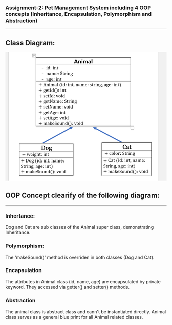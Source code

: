 ### Assignment-2: Pet Management System including 4 OOP concepts (Inheritance, Encapsulation, Polymorphism and Abstraction) 
<hr>

## Class Diagram: 


<img src="../images/pet.png" height="400" width="550">

## OOP Concept clearify of the following diagram:
<hr>

### Inhertance: 
Dog and Cat are sub classes of the Animal super class, demonstrating Inheritance.

### Polymorphism: 
The 'makeSound()' method is overriden in both classes (Dog and Cat).

### Encapsulation
The attributes in Animal class (id, name, age) are encapsulated by private keyword. They accessed via getter() and setter() methods.

### Abstraction
The animal class is abstract class and cann't be instantiated directly. Animal class serves as a general blue print for all Animal related classes.

